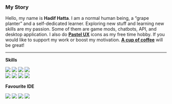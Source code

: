 <!--
**hdfhtt/hdfhtt** is a ✨ _special_ ✨ repository because its `README.md` (this file) appears on your GitHub profile.

Here are some ideas to get you started:

- 🔭 I’m currently working on ...
- 🌱 I’m currently learning ...
- 👯 I’m looking to collaborate on ...
- 🤔 I’m looking for help with ...
- 💬 Ask me about ...
- 📫 How to reach me: ...
- 😄 Pronouns: ...
- ⚡ Fun fact: ...
-->
### My Story
Hello, my name is **Hadif Hatta**. I am a normal human being, a “grape planter” and a self-dedicated learner. Exploring new stuff and learning new skills are my passion. Some of them are game mods, chatbots, API, and desktop application. I also do **<a href="https://play.google.com/store/apps/details?id=hdfhtt.pastel.app">Pastel UX</a>** icons as my free time hobby. If you would like to support my work or boost my motivation. **<a href="https://www.buymeacoffee.com/hdfhtt"> A cup of coffee</a>** will be great!  

---

**Skills**  

<img src="https://img.shields.io/badge/-Android-3DDC84?logo=android&logoColor=white&style=flat-square" /> <img src="https://img.shields.io/badge/-Material%20Design-607d8b?logo=material-design&logoColor=white&style=flat-square" /> <img src="https://img.shields.io/badge/-.NET%20Framework-512bd4?logo=dot-net&logoColor=white&style=flat-square" />  <img src="https://img.shields.io/badge/-Adobe%20Photoshop-31A8FF?logo=adobe-photoshop&logoColor=white&style=flat-square" />  
<img src="https://img.shields.io/badge/-Adobe%20Illustrator-FF9A00?logo=adobe-illustrator&logoColor=white&style=flat-square" /> <img src="https://img.shields.io/badge/-MongoDB-47A248?logo=mongodb&logoColor=white&style=flat-square" /> <img src="https://img.shields.io/badge/-Heroku-430098?logo=heroku&logoColor=white&style=flat-square" /> <img src="https://img.shields.io/badge/-Arduino-00979D?logo=arduino&logoColor=white&style=flat-square" />  

**Favourite IDE**  

<img src="https://img.shields.io/badge/-Visual%20Studio-5C2D91?logo=visual-studio&logoColor=white&style=flat-square" /> <img src="https://img.shields.io/badge/-Android%20Studio-3DDC84?logo=android-studio&logoColor=white&style=flat-square" /> <img src="https://img.shields.io/badge/-IntelliJ%20IDEA-212121?logo=intellij-idea&logoColor=white&style=flat-square" /> <img src="https://img.shields.io/badge/-PyCharm-212121?logo=pycharm&logoColor=white&style=flat-square" /> 
